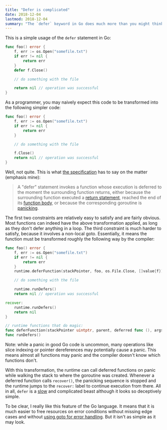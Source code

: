 ```yaml
---
title: "Defer is complicated"
date: 2018-12-04
lastmod: 2018-12-04
summary: "The `defer` keyword in Go does much more than you might think, leading to performance issues in some cases. Why is this?"
---
```

This is a simple usage of the `defer` statement in Go:

```go
func foo() error {
    f, err := os.Open("somefile.txt")
    if err != nil {
        return err
    }
    defer f.Close()

    // do something with the file

    return nil // operation was successful
}
```

As a programmer, you may naively expect this code to be transformed into the following simpler code:

```go
func foo() error {
    f, err := os.Open("somefile.txt")
    if err != nil {
        return err
    }

    // do something with the file

    f.Close()
    return nil // operation was successful
}
```

Well, not quite. This is what [the specification](https://golang.org/ref/spec#Defer_statements) has to say on the matter (emphasis mine):

> A "defer" statement invokes a function whose execution is deferred to the moment the surrounding function returns, either because the surrounding function executed a [return statement](https://golang.org/ref/spec#Return_statements), reached the end of its [function body](https://golang.org/ref/spec#Function_declarations), or because the corresponding goroutine is [panicking](https://golang.org/ref/spec#Handling_panics).

The first two constraints are relatively easy to satisfy and are fairly obvious. Most functions can indeed have the above transformation applied, as long as they don't defer anything in a loop. The third constraint is much harder to satisfy, because it involves a non-local goto. Essentially, it means the function must be transformed roughly the following way by the compiler:

```go
func foo() error {
    f, err := os.Open("somefile.txt")
    if err != nil {
        return err
    }
    runtime.deferFunction(stackPointer, foo, os.File.Close, []value{f})

    // do something with the file

    runtime.runDefers()
    return nil // operation was successful

recover:
    runtime.runDefers()
    return nil
}

// runtime functions that do magic:
func deferFunction(stackPointer uintptr, parent, deferred func (), args []value)
func runDefers()
```

Note: while a panic in good Go code is uncommon, many operations like slice indexing or pointer dereferences may potentially cause a panic. This means almost all functions may panic and the compiler doesn't know which functions don't.

With this transformation, the runtime can call deferred functions on panic while walking the stack to where the goroutine was created. Whenever a deferred function calls `recover()`, the panicking sequence is stopped and the runtime jumps to the `recover:` label to continue execution from there. All in all, `defer` is a [slow](https://github.com/golang/go/issues/14939) and complicated beast although it looks so deceptively simple.

To be clear, I really like this feature of the Go language. It means that it is much easier to free resources on error conditions without missing edge cases and without [using goto for error handling](https://eli.thegreenplace.net/2009/04/27/using-goto-for-error-handling-in-c). But it isn't as simple as it may look.
